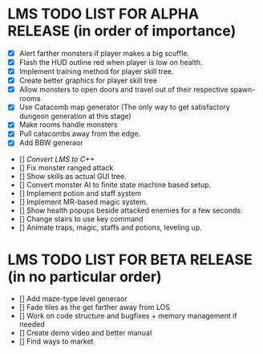 # LMS TODO LIST FOR ALPHA RELEASE (in order of importance)

- [X] Alert farther monsters if player makes a big scuffle.
- [X] Flash the HUD outline red when player is low on health.
- [X] Implement training method for player skill tree.
- [X] Create better graphics for player skill tree
- [X] Allow monsters to open doors and travel out of their respective spawn-rooms
- [X] Use Catacomb map generator (The only way to get satisfactory dungeon generation at this stage)
- [X] Make rooms handle monsters
- [X] Pull catacombs away from the edge.
- [X] Add BBW generaor
- [] *Convert LMS to C++*
- [] Fix monster ranged attack
- [] Show skills as actual GUI tree.
- [] Convert monster AI to finite state machine based setup.
- [] Implement potion and staff system
- [] Implement MR-based magic system.
- [] Show health popups beside attacked enemies for a few seconds.
- [] Change stairs to use key command
- [] Animate traps, magic, staffs and potions, leveling up.

# LMS TODO LIST FOR BETA RELEASE (in no particular order)
- [] Add maze-type level generaor
- [] Fade tiles as the get farther away from LOS
- [] Work on code structure and bugfixes + memory management if needed
- [] Create demo video and better manual
- [] Find ways to market
